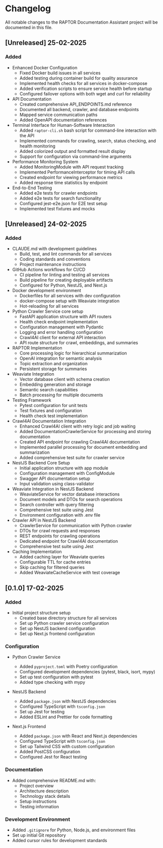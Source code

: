 # Changelog

All notable changes to the RAPTOR Documentation Assistant project will be documented in this file.

## [Unreleased] 25-02-2025

### Added

- Enhanced Docker Configuration
  - Fixed Docker build issues in all services
  - Added testing during container build for quality assurance
  - Implemented health checks for all services in docker-compose
  - Added verification scripts to ensure service health before startup
  - Configured failover options with both wget and curl for reliability
- API Documentation
  - Created comprehensive API_ENDPOINTS.md reference
  - Documented all backend, crawler, and database endpoints
  - Mapped service communication paths
  - Added OpenAPI documentation references
- Terminal Interface for Human-Software Interaction
  - Added `raptor-cli.sh` bash script for command-line interaction with the API
  - Implemented commands for crawling, search, status checking, and health monitoring
  - Added colorized output and formatted result display
  - Support for configuration via command-line arguments
- Performance Monitoring System
  - Added MonitoringModule with API request tracking
  - Implemented PerformanceInterceptor for timing API calls
  - Created endpoint for viewing performance metrics
  - Added response time statistics by endpoint
- End-to-End Testing
  - Added e2e tests for crawler endpoints
  - Added e2e tests for search functionality
  - Configured jest-e2e.json for E2E test setup
  - Implemented test fixtures and mocks

## [Unreleased] 24-02-2025

### Added
- CLAUDE.md with development guidelines
  - Build, test, and lint commands for all services
  - Coding standards and conventions
  - Project maintenance instructions
- GitHub Actions workflows for CI/CD
  - CI pipeline for linting and testing all services
  - Build pipeline for creating deployable artifacts
  - Configured for Python, NestJS, and Next.js
- Docker development environment
  - Dockerfiles for all services with dev configuration
  - docker-compose setup with Weaviate integration
  - Hot-reloading for all services
- Python Crawler Service core setup
  - FastAPI application structure with API routers
  - Health check endpoint implementation
  - Configuration management with Pydantic 
  - Logging and error handling configuration
  - Crawl4AI client for external API interaction
  - API route structure for crawl, embeddings, and summaries
- RAPTOR Implementation
  - Core processing logic for hierarchical summarization
  - OpenAI integration for semantic analysis
  - Topic extraction and organization
  - Persistent storage for summaries
- Weaviate Integration
  - Vector database client with schema creation
  - Embedding generation and storage
  - Semantic search capabilities
  - Batch processing for multiple documents
- Testing Framework
  - Pytest configuration for unit tests
  - Test fixtures and configuration
  - Health check test implementation
- Crawl4AI Documentation Integration
  - Enhanced Crawl4AI client with retry logic and job waiting
  - Added DocumentationCrawlerService for processing and storing documentation
  - Created API endpoint for crawling Crawl4AI documentation
  - Implemented parallel processing for document embedding and summarization
  - Added comprehensive test suite for crawler service
- NestJS Backend Core Setup
  - Initial application structure with app module
  - Configuration management with ConfigModule
  - Swagger API documentation setup
  - Input validation using class-validator
- Weaviate Integration in NestJS Backend
  - WeaviateService for vector database interactions
  - Document models and DTOs for search operations
  - Search controller with query filtering
  - Comprehensive test suite using Jest
  - Environment configuration with .env file
- Crawler API in NestJS Backend
  - CrawlerService for communication with Python crawler
  - DTOs for crawl requests and responses
  - REST endpoints for crawling operations
  - Dedicated endpoint for Crawl4AI documentation
  - Comprehensive test suite using Jest
- Caching Implementation
  - Added caching layer for Weaviate queries
  - Configurable TTL for cache entries
  - Skip caching for filtered queries
  - Added WeaviateCacheService with test coverage

## [0.1.0] 17-02-2025

### Added
- Initial project structure setup
  - Created base directory structure for all services
  - Set up Python crawler service configuration
  - Set up NestJS backend configuration
  - Set up Next.js frontend configuration

### Configuration
- Python Crawler Service
  - Added `pyproject.toml` with Poetry configuration
  - Configured development dependencies (pytest, black, isort, mypy)
  - Set up test configuration with pytest
  - Added type checking with mypy

- NestJS Backend
  - Added `package.json` with NestJS dependencies
  - Configured TypeScript with `tsconfig.json`
  - Set up Jest for testing
  - Added ESLint and Prettier for code formatting

- Next.js Frontend
  - Added `package.json` with React and Next.js dependencies
  - Configured TypeScript with `tsconfig.json`
  - Set up Tailwind CSS with custom configuration
  - Added PostCSS configuration
  - Configured Jest for React testing

### Documentation
- Added comprehensive README.md with:
  - Project overview
  - Architecture description
  - Technology stack details
  - Setup instructions
  - Testing information

### Development Environment
- Added `.gitignore` for Python, Node.js, and environment files
- Set up initial Git repository
- Added cursor rules for development standards
